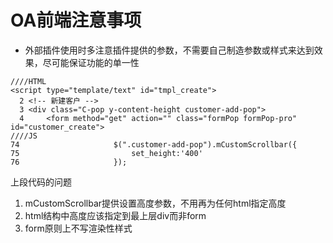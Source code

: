# OA前端注意事项

- 外部插件使用时多注意插件提供的参数，不需要自己制造参数或样式来达到效果，尽可能保证功能的单一性    
````
////HTML
<script type="template/text" id="tmpl_create">
  2 <!-- 新建客户 -->
  3 <div class="C-pop y-content-height customer-add-pop">
  4     <form method="get" action="" class="formPop formPop-pro" id="customer_create">
////JS
74                     $(".customer-add-pop").mCustomScrollbar({
75                         set_height:'400'
76                     });
````
上段代码的问题
1. mCustomScrollbar提供设置高度参数，不用再为任何html指定高度
2. html结构中高度应该指定到最上层div而非form
3. form原则上不写渲染性样式
